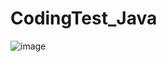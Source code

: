 # CodingTest_Java
![image](https://github.com/yeossan/CodingTest_Java/assets/94883245/7423c2e3-afea-4c63-83cc-1e06ab6898b4)
